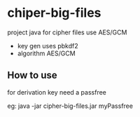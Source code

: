 # chiper-big-files

project java for cipher files use AES/GCM

- key gen uses pbkdf2
- algorithm AES/GCM

## How to use

for derivation key need a passfree

eg: java -jar cipher-big-files.jar myPassfree
